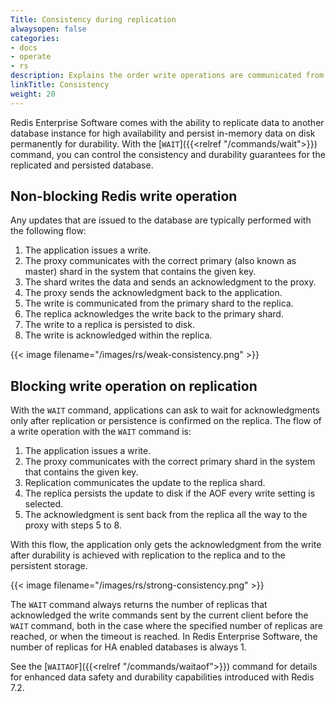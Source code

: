 ```yaml
---
Title: Consistency during replication
alwaysopen: false
categories:
- docs
- operate
- rs
description: Explains the order write operations are communicated from app to proxy to shards for both non-blocking Redis write operations and blocking write operations on replication.
linkTitle: Consistency
weight: 20
---
```

Redis Enterprise Software comes with the ability to replicate data
to another database instance for high availability and persist in-memory data on
disk permanently for durability. With the [`WAIT`]({{<relref "/commands/wait">}}) command, you can
control the consistency and durability guarantees for the replicated and
persisted database.

## Non-blocking Redis write operation

Any updates that are issued to the database are typically performed with the following flow:

1. The application issues a write.
2. The proxy communicates with the correct primary (also known as master) shard in the system that contains the given key.
3. The shard writes the data and sends an acknowledgment to the proxy.
4. The proxy sends the acknowledgment back to the application.
5. The write is communicated from the primary shard to the replica.
6. The replica acknowledges the write back to the primary shard.
7. The write to a replica is persisted to disk.
8. The write is acknowledged within the replica.

{{< image filename="/images/rs/weak-consistency.png" >}}

## Blocking write operation on replication

With the `WAIT` command, applications can ask to wait for
acknowledgments only after replication or persistence is confirmed on
the replica. The flow of a write operation with the `WAIT` command is:

1. The application issues a write.
2. The proxy communicates with the correct primary shard in the system that contains the given key.
3. Replication communicates the update to the replica shard.
4. The replica persists the update to disk if the AOF every write setting is selected.
5. The acknowledgment is sent back from the replica all the way to the proxy with steps 5 to 8.

With this flow, the application only gets the acknowledgment from the
write after durability is achieved with replication to the replica and to
the persistent storage.

{{< image filename="/images/rs/strong-consistency.png" >}}

The `WAIT` command always returns the number of replicas that acknowledged the write commands sent by the current client before the `WAIT` command, both in the case where the specified number of replicas are reached, or when the timeout is reached. In Redis Enterprise Software, the number of replicas for HA enabled databases is always 1.

See the [`WAITAOF`]({{<relref "/commands/waitaof">}}) command for details for enhanced data safety and durability capabilities introduced with Redis 7.2.

